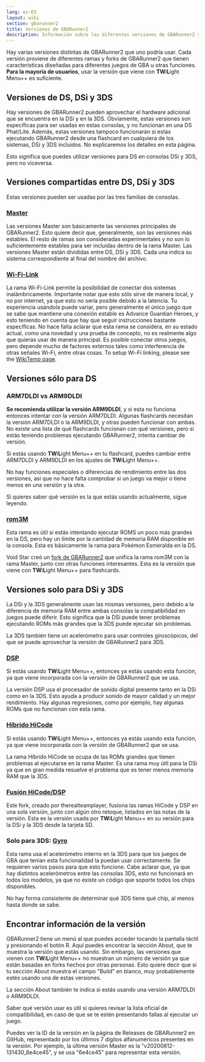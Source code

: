```yaml
---
lang: es-ES
layout: wiki
section: gbarunner2
title: Versiones de GBARunner2
description: Información sobre las diferentes versiones de GBARunner2 y sus usos
---
```



Hay varias versiones distintas de GBARunner2 que uno podría usar. Cada versión proviene de diferentes ramas y forks de GBARunner2 que tienen características diseñadas para diferentes juegos de GBA u otras funciones. **Para la mayoría de usuarios**, usar la versión que viene con **TW**i**L**ight Menu++ es suficiente.

## Versiones de DS, DSi y 3DS

Hay versiones de GBARunner2 pueden aprovechar el hardware adicional que se encuentra en la DSi y en la 3DS. Obviamente, estas versiones son específicas para ser usadas en estas consolas, y no funcionan en una DS Phat/Lite. Además, estas versiones tampoco funcionarán si estás ejecutando GBARunner2 desde una flashcard en cualquiera de los sistemas, DSi y 3DS incluidos. No explicaremos los detalles en esta página.

Esto significa que puedes utilizar versiones para DS en consolas DSi y 3DS, pero no viceversa.

## Versiones compartidas entre DS, DSi y 3DS

Estas versiones pueden ser usadas por las tres familias de consolas.

### [Master](https://github.com/Gericom/GBARunner2/releases)

Las versiones Master son básicamente las versiones principales de GBARunner2. Esto quiere decir que, generalmente, son las versiones más estables. El resto de ramas son consideradas experimentales y no son lo suficientemente estables para ser incluidas dentro de la rama Master. Las versiones Master están divididas entre DS, DSi y 3DS. Cada una indica su sistema correspondiente al final del nombre del archivo.

### [Wi-Fi-Link](https://github.com/Gericom/GBARunner2/releases/tag/v20200217-194452_0b8bbe3)

La rama Wi-Fi-Link permite la posibilidad de conectar dos sistemas inalámbricamente. Importante notar que esto sólo sirve de manera local, y no por internet, ya que esto no sería posible debido a la latencia. Tu experiencia usándola puede variar, pero generalmente el único juego que se sabe que mantiene una conexión estable es Advance Guardian Heroes, y esto teniendo en cuenta que hay que seguir instrucciones bastante específicas. No hace falta aclarar que esta rama se considera, en su estado actual, como una novedad y una prueba de concepto, no es realmente algo que quieras usar de manera principal. Es posible conectar otros juegos, pero depende mucho de factores externos tales como interferencia de otras señales Wi-Fi, entre otras cosas. To setup Wi-Fi linking, please see the [WikiTemp page](https://wiki.gbatemp.net/wiki/GBARunner2/Link).

## Versiones sólo para DS

### ARM7DLDI vs ARM9DLDI

**Se recomienda utilizar la versión ARM9DLDI**, y si esta no funciona entonces intentar con la versión ARM7DLDI. Algunas flashcards necesitan la versión ARM7DLDI o la ARM9DLDI, y otras pueden funcionar con ambas. No existe una lista de qué flashcards funcionan con qué versiones, pero si estás teniendo problemas ejecutando GBARunner2, intenta cambiar de versión.

Si estás usando **TW**i**L**ight Menu++ en tu flashcard, puedes cambiar entre ARM7DLDI y ARM9DLDI en los ajustes de **TW**i**L**ight Menu++.

No hay funciones especiales o diferencias de rendimiento entre las dos versiones, así que no hace falta comprobar si un juego va mejor o tiene menos en una versión y la otra.

Si quieres saber qué versión es la que estás usando actualmente, sigue leyendo.

### [rom3M](https://github.com/Gericom/GBARunner2/releases/tag/v20190911-201047_371815e)

Esta rama es útil si estás intentando ejecutar ROMS un poco más grandes en la DS, pero hay un límite por la cantidad de memoria RAM disponible en la consola. Esta es básicamente la rama para Pokémon Esmeralda en la DS.

Void Star creó un [fork de GBARunner2](https://github.com/unresolvedsymbol/GBARunner2-DSL-Enhanced/releases) que unifica la rama rom3M con la rama Master, junto con otras funciones interesantes. Esta es la versión que viene con **TW**i**L**ight Menu++ para flashcards.

## Versiones solo para DSi y 3DS

La DSi y la 3DS generalmente usan las mismas versiones, pero debido a la diferencia de memoria RAM entre ambas consolas la compatibilidad en juegos puede diferir. Esto significa que la DSi puede tener problemas ejecutando ROMs más grandes que la 3DS puede ejecutar sin problemas.

La 3DS también tiene un acelerómetro para usar controles giroscópicos, del que se puede aprovechar la versión de GBARunner2 para 3DS.

### [DSP](https://github.com/Gericom/GBARunner2/releases/tag/v20200809-113646_551ae99_dsp-audio)

Si estás usando **TW**i**L**ight Menu++, entonces ya estás usando esta función, ya que viene incorporada con la versión de GBARunner2 que se usa.

La versión DSP usa el procesador de sonido digital presente tanto en la DSi como en la 3DS. Esto ayuda a producir sonido de mayor calidad y un mejor rendimiento. Hay algunas regresiones, como por ejemplo, hay algunas ROMs que no funcionan con esta rama.

### [Híbrido HiCode](https://github.com/Gericom/GBARunner2/releases/tag/v20200812-130512_d5dc8d8)

Si estás usando **TW**i**L**ight Menu++, entonces ya estás usando esta función, ya que viene incorporada con la versión de GBARunner2 que se usa.

La rama Híbrido HiCode se ocupa de las ROMs grandes que tienen problemas al ejecutarse en la rama Master. Es una rama muy útil para la DSi ya que en gran medida resuelve el problema que es tener menos memoria RAM que la 3DS.

### [Fusión HiCode/DSP](https://github.com/therealteamplayer/GBARunner2/releases/tag/v20210911-merges-and-tweaks)

Este fork, creado por therealteamplayer, fusiona las ramas HiCode y DSP en una sola versión, junto con algún otro retoque, listados en las notas de la versión. Esta es la versión usada por **TW**i**L**ight Menu++ en su versión para la DSi y la 3DS desde la tarjeta SD.

### Solo para 3DS: [Gyro](https://github.com/Gericom/GBARunner2/releases/tag/v20191228-021638_ee7f6a0)

Esta rama usa el acelerómetro interno en la 3DS para que los juegos de GBA que tenían esta funcionalidad la puedan usar correctamente. Se requieren varios pasos para que esto funcione. Cabe aclarar que, ya que hay distintos acelerómetros entre las consolas 3DS, esto no funcionará en todos los modelos, ya que no existe un código que soporte todos los chips disponibles.

No hay forma consistente de determinar qué 3DS tiene qué chip, al menos hasta donde se sabe.

## Encontrar información de la versión

GBARunner2 tiene un menú al que puedes acceder tocando la pantalla táctil y presionando el botón R. Aquí puedes encontrar la sección About, que te muestra la versión que estás usando. Sin embargo, las versiones que vienen con **TW**i**L**ight Menu++ no muestran un número de versión ya que están basadas en forks hechos por otras personas. Esto quiere decir que si tu sección About muestra el campo "Build" en blanco, muy probablemente estés usando una de estas versiones.

La sección About también te indica si estás usando una versión ARM7DLDI o ARM9DLDI.

Saber qué versión usar es útil si quieres revisar la lista oficial de compatibilidad, en caso de que se te estén presentando fallas al ejecutar un juego.

Puedes ver la ID de la versión en la página de Releases de GBARunner2 en GitHub, representado por los últimos 7 dígitos alfanuméricos presentes en la versión. Por ejemplo, la última versión Master es la "v20200812-131430_6e4ce45", y se usa "6e4ce45" para representar esta versión.
